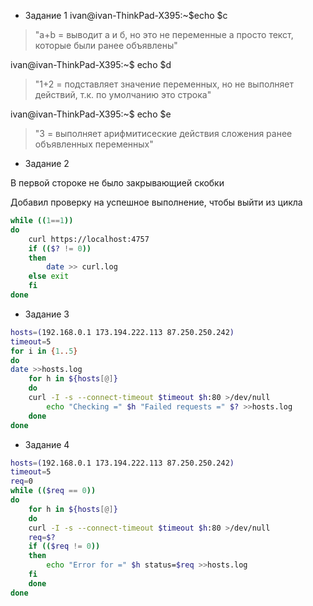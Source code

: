 - Задание 1
ivan@ivan-ThinkPad-X395:~$echo $c

> "a+b = выводит а и б, но это не переменные а просто текст, которые были ранее объявлены"

ivan@ivan-ThinkPad-X395:~$ echo $d
> "1+2 = подставляет значение переменных, но не выполняет действий, т.к. по умолчанию это строка"

ivan@ivan-ThinkPad-X395:~$ echo $e
> "3 = выполняет арифмитисеские действия сложения ранее объявленных переменных"

- Задание 2

В первой стороке не было закрывающией скобки

Добавил проверку на успешное выполнение, чтобы выйти из цикла

```bash
while ((1==1))
do
	curl https://localhost:4757
	if (($? != 0))
	then
		date >> curl.log
	else exit
	fi
done
```
- Задание 3
```bash
hosts=(192.168.0.1 173.194.222.113 87.250.250.242)
timeout=5
for i in {1..5}
do
date >>hosts.log
    for h in ${hosts[@]}
    do
	curl -I -s --connect-timeout $timeout $h:80 >/dev/null
        echo "Checking =" $h "Failed requests =" $? >>hosts.log
    done
done
```
- Задание 4
```bash
hosts=(192.168.0.1 173.194.222.113 87.250.250.242)
timeout=5
req=0
while (($req == 0))
do
    for h in ${hosts[@]}
    do
	curl -I -s --connect-timeout $timeout $h:80 >/dev/null
	req=$?
	if (($req != 0))
	then
	    echo "Error for =" $h status=$req >>hosts.log
	fi
    done
done
```